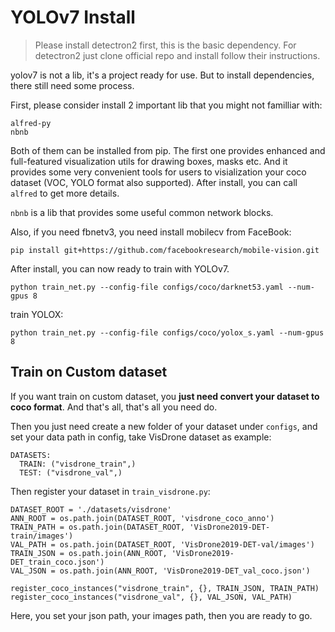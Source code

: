 # YOLOv7 Install

> Please install detectron2 first, this is the basic dependency. For detectron2 just clone official repo and install follow their instructions.

yolov7 is not a lib, it's a project ready for use. But to install dependencies, there still need some process. 

First, please consider install 2 important lib that you might not familliar with:

```
alfred-py
nbnb
```

Both of them can be installed from pip. The first one provides enhanced and full-featured visualization utils for drawing boxes, masks etc. And it provides some very convenient tools for users to visialization your coco dataset (VOC, YOLO format also supported). After install, you can call `alfred` to get more details.

`nbnb` is a lib that provides some useful common network blocks.

Also, if you need fbnetv3, you need install mobilecv from FaceBook:

```
pip install git+https://github.com/facebookresearch/mobile-vision.git
```

After install, you can now ready to train with YOLOv7.

```
python train_net.py --config-file configs/coco/darknet53.yaml --num-gpus 8
```

train YOLOX:

```
python train_net.py --config-file configs/coco/yolox_s.yaml --num-gpus 8
```

## Train on Custom dataset

If you want train on custom dataset, you **just need convert your dataset to coco format**. And that's all, that's all you need do.

Then you just need create a new folder of your dataset under `configs`, and set your data path in config, take VisDrone dataset as example:

```
DATASETS:
  TRAIN: ("visdrone_train",)
  TEST: ("visdrone_val",)
```

Then register your dataset in `train_visdrone.py`:

```
DATASET_ROOT = './datasets/visdrone'
ANN_ROOT = os.path.join(DATASET_ROOT, 'visdrone_coco_anno')
TRAIN_PATH = os.path.join(DATASET_ROOT, 'VisDrone2019-DET-train/images')
VAL_PATH = os.path.join(DATASET_ROOT, 'VisDrone2019-DET-val/images')
TRAIN_JSON = os.path.join(ANN_ROOT, 'VisDrone2019-DET_train_coco.json')
VAL_JSON = os.path.join(ANN_ROOT, 'VisDrone2019-DET_val_coco.json')

register_coco_instances("visdrone_train", {}, TRAIN_JSON, TRAIN_PATH)
register_coco_instances("visdrone_val", {}, VAL_JSON, VAL_PATH)
```

Here, you set your json path, your images path, then you are ready to go.

